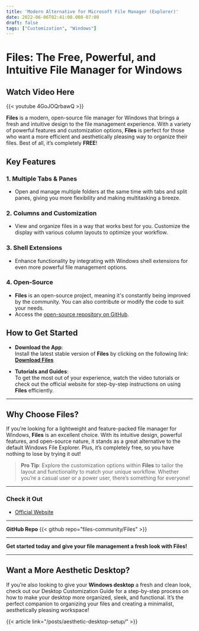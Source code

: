 ```yaml
---
title: 'Modern Alternative for Microsoft File Manager (Explorer)'
date: 2022-06-06T02:41:00.008-07:00
draft: false 
tags: ["Customization", "Windows"]
---
```


# Files: The Free, Powerful, and Intuitive File Manager for Windows

**Watch Video Here** 
---
{{< youtube 4GoJOQrbawQ >}}  


**Files** is a modern, open-source file manager for Windows that brings a fresh and intuitive design to the file management experience. With a variety of powerful features and customization options, **Files** is perfect for those who want a more efficient and aesthetically pleasing way to organize their files. Best of all, it’s completely **FREE**!

## Key Features

### 1. **Multiple Tabs & Panes**
   - Open and manage multiple folders at the same time with tabs and split panes, giving you more flexibility and making multitasking a breeze.

### 2. **Columns and Customization**
   - View and organize files in a way that works best for you. Customize the display with various column layouts to optimize your workflow.

### 3. **Shell Extensions**
   - Enhance functionality by integrating with Windows shell extensions for even more powerful file management options.

### 4. **Open-Source**
   - **Files** is an open-source project, meaning it's constantly being improved by the community. You can also contribute or modify the code to suit your needs.
   - Access the [open-source repository on GitHub](https://github.com/files-community/Files).

## How to Get Started

- **Download the App**:  
  Install the latest stable version of **Files** by clicking on the following link:  
  **[Download Files](https://files.community/download/stable)**

- **Tutorials and Guides**:  
  To get the most out of your experience, watch the video tutorials or check out the official website for step-by-step instructions on using **Files** efficiently.

---

## Why Choose Files?

If you’re looking for a lightweight and feature-packed file manager for Windows, **Files** is an excellent choice. With its intuitive design, powerful features, and open-source nature, it stands as a great alternative to the default Windows File Explorer. Plus, it’s completely free, so you have nothing to lose by trying it out!

> **Pro Tip**: Explore the customization options within **Files** to tailor the layout and functionality to match your unique workflow. Whether you’re a casual user or a power user, there’s something for everyone!

---

### Check it Out
- [Official Website](https://files.community/) 
---
**GitHub Repo**
{{< github repo="files-community/Files" >}}

---
**Get started today and give your file management a fresh look with Files!**

---

## Want a More Aesthetic Desktop?

If you’re also looking to give your **Windows desktop** a fresh and clean look, check out our Desktop Customization Guide for a step-by-step process on how to make your desktop more organized, sleek, and functional. It’s the perfect companion to organizing your files and creating a minimalist, aesthetically pleasing workspace! 

{{< article link="/posts/aesthetic-desktop-setup/" >}}